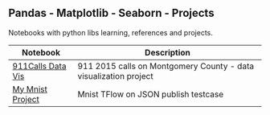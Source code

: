 <h2>Pandas - Matplotlib - Seaborn - Projects</h2>
<p>Notebooks with python libs learning, references and projects.</p>
<table>
<thead>
<tr>
<th>Notebook</th>
<th>Description</th>
</tr>
</thead>
<tbody>
<tr>
<td><a href="https://github.com/OckerGui/DataScience/blob/master/DataVis/911CallsDataProject.ipynb" rel="nofollow">911Calls Data Vis</a></td>
<td>911 2015 calls on Montgomery County - data visualization project</td>
</tr>
<tr>
<td><a href="https://ockergui.github.io/DataScience/DataVis/mnist.html">My Mnist Project</a></td>
<td>Mnist TFlow on JSON publish testcase</td>
</tr>
</tbody>
</table>
